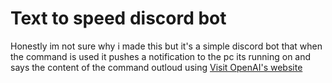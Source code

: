# Text to speed discord bot

Honestly im not sure why i made this but it's a simple discord bot that when the command is used it pushes a notification to the pc its running on and says the content 
of the command outloud using [Visit OpenAI's website](https://openai.com)
